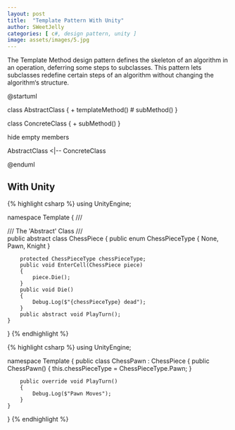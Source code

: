 ```yaml
---
layout: post
title:  "Template Pattern With Unity"
author: SWeetJelly
categories: [ c#, design pattern, unity ]
image: assets/images/5.jpg
---
```


The Template Method design pattern defines the skeleton of an algorithm in an operation, deferring some steps to subclasses. This pattern lets subclasses redefine certain steps of an algorithm without changing the algorithm‘s structure.

@startuml

class AbstractClass {
    + templateMethod()
    # subMethod()
}

class ConcreteClass {
    + subMethod()
}

hide empty members

AbstractClass <|-- ConcreteClass

@enduml

## With Unity

{% highlight csharp %}
using UnityEngine;

namespace Template
{
    /// <summary>
    /// The 'Abstract' Class
    /// </summary>
    public abstract class ChessPiece
    {
        public enum ChessPieceType
        {
            None,
            Pawn,
            Knight
        }

        protected ChessPieceType chessPieceType;
        public void EnterCell(ChessPiece piece)
        {
            piece.Die();
        }
        public void Die()
        {
            Debug.Log($"{chessPieceType} dead");
        }
        public abstract void PlayTurn();
    }
}
{% endhighlight %}

{% highlight csharp %}
using UnityEngine;

namespace Template
{
    public class ChessPawn : ChessPiece
    {
        public ChessPawn()
        {
            this.chessPieceType = ChessPieceType.Pawn;
        }

        public override void PlayTurn()
        {
            Debug.Log($"Pawn Moves");
        }
    }
}
{% endhighlight %}